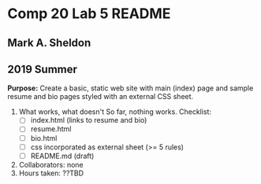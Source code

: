 #  Comp 20 Lab 5 README
## Mark A. Sheldon
## 2019 Summer

**Purpose:**  Create a basic, static web site with main (index) page and sample resume
and bio pages styled with an external CSS sheet.

1. What works, what doesn't
   So far, nothing works.  Checklist:
   - [ ] index.html (links to resume and bio)
   - [ ] resume.html
   - [ ] bio.html
   - [ ] css incorporated as external sheet (>= 5 rules)
   - [ ] README.md (draft)

2. Collaborators:  none
3. Hours taken:  ??TBD
